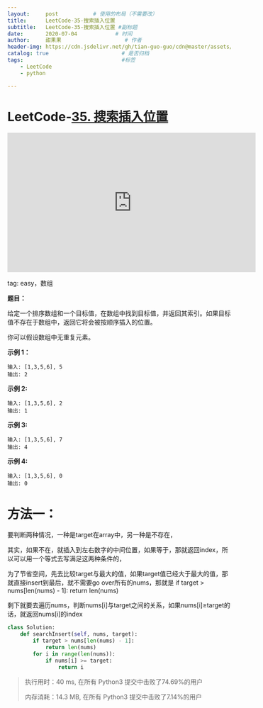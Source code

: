 ```yaml
---
layout:     post           # 使用的布局（不需要改）
title:      LeetCode-35-搜索插入位置
subtitle:   LeetCode-35-搜索插入位置 #副标题
date:       2020-07-04            # 时间
author:     甜果果                    # 作者
header-img: https://cdn.jsdelivr.net/gh/tian-guo-guo/cdn@master/assets/picgoimg/20200701171155.png  #背景图片
catalog: true                       # 是否归档
tags:                               #标签
    - LeetCode
    - python

---
```


# LeetCode-[35. 搜索插入位置](https://leetcode-cn.com/problems/search-insert-position/)

<iframe width="560" height="315" src="https://www.youtube.com/embed/BuREaaqmxWc" frameborder="0" allow="accelerometer; autoplay; encrypted-media; gyroscope; picture-in-picture" allowfullscreen></iframe>

tag: easy，数组

**题目：**

给定一个排序数组和一个目标值，在数组中找到目标值，并返回其索引。如果目标值不存在于数组中，返回它将会被按顺序插入的位置。

你可以假设数组中无重复元素。

**示例 1：**

```
输入: [1,3,5,6], 5
输出: 2
```

**示例 2:**

```
输入: [1,3,5,6], 2
输出: 1
```

**示例 3:**

```
输入: [1,3,5,6], 7
输出: 4
```

**示例 4:**

```
输入: [1,3,5,6], 0
输出: 0
```

# 方法一：

要判断两种情况，一种是target在array中，另一种是不存在，

其实，如果不在，就插入到左右数字的中间位置，如果等于，那就返回index，所以可以用一个等式去写满足这两种条件的，

为了节省空间，先去比较target与最大的值，如果target值已经大于最大的值，那就直接insert到最后，就不需要go over所有的nums，那就是 if target > nums[len(nums) - 1]:  return len(nums)

剩下就要去遍历nums，判断nums[i]与target之间的关系，如果nums[i]≥target的话，就返回nums[i]的index

```python
class Solution:
    def searchInsert(self, nums, target):
        if target > nums[len(nums) - 1]:
            return len(nums)
        for i in range(len(nums)):
            if nums[i] >= target:
                return i
```

>执行用时：40 ms, 在所有 Python3 提交中击败了74.69%的用户
>
>内存消耗：14.3 MB, 在所有 Python3 提交中击败了7.14%的用户


